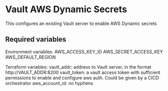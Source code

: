 # Vault AWS Dynamic Secrets

This configures an existing Vault server to enable AWS Dynamic secrets

## Required variables
Environment variables:
  AWS_ACCESS_KEY_ID
  AWS_SECRET_ACCESS_KEY
  AWS_DEFAULT_REGION

Terraform variables:
vault_addr: address to Vault server, in the format http://VAULT_ADDR:8200
vault_token: a vault access token with sufficient permissions to enable and configure aws auth. Could be given by a CICD orchestrator
aws_account_id: no hyphens